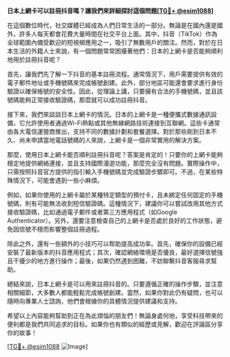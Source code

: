**日本上網卡可以註冊抖音嗎？讓我們來詳細探討這個問題[[TG💪+ @esim1088](https://t.me/s/esim1088)]**

在這個數位時代，社交媒體已經成為人們日常生活的一部分。無論是在國內還是國外，許多人每天都會花費大量時間在社交平台上面。其中，抖音（TikTok）作為全球範圍內備受歡迎的短視頻應用之一，吸引了無數用戶的關注。然而，對於在日本生活的外籍人士來說，有一個問題常常困擾著他們：日本的上網卡是否能夠順利地用於註冊抖音呢？

首先，讓我們先了解一下抖音的基本註冊流程。通常情況下，用戶需要提供有效的電子郵件地址或手機號碼來完成帳號創建。此外，部分地區可能還會要求進行身份驗證以確保帳號的安全性。因此，從理論上講，只要擁有合法的手機號碼，並且該號碼能夠正常接收驗證碼，那麼就可以成功註冊抖音。

接下來，我們來談談日本上網卡的情況。日本的上網卡是一種便攜式數據通訊設備，它允許使用者通過Wi-Fi熱點或其他無線網路技術連接到互聯網。這些卡通常由各大電信運營商推出，支持不同的數據計劃和套餐選擇。對於那些剛到日本不久、尚未申請當地電話號碼的人來說，上網卡是一個非常實用的解決方案。

那麼，使用日本上網卡能否順利註冊抖音呢？答案是肯定的！只要你的上網卡能夠穩定地提供網絡連接，並且支持國際漫遊功能，那麼完全沒有問題。實際操作中，只需按照抖音官方提供的指引輸入手機號碼並完成驗證步驟即可。不過，在某些特殊情況下，可能會遇到一些小麻煩。

例如，如果你使用的上網卡屬於某種特定類型的預付卡，且未綁定任何固定的手機號碼，則有可能無法收到短信驗證碼。這種情況下，建議你可以嘗試改用其他方式接收驗證碼，比如通過電子郵件或者第三方應用程式（如Google Authenticator）。另外，還要注意檢查自己的上網卡是否處於良好的工作狀態，避免因信號不穩而影響整個註冊過程。

除此之外，還有一些額外的小技巧可以帮助提高成功率。首先，確保你的設備已經安裝了最新版本的抖音應用程式；其次，確認網絡環境是否優良，最好選擇信號強且干擾少的地方進行操作；最後，如果仍然遇到困難，不妨聯繫抖音客服尋求幫助。

總結來說，日本上網卡是可以用來註冊抖音的。只要遵循正確的操作步驟，並注意相關細節，大多數人都能輕鬆完成帳號創建。當然，如果你對此仍有疑問，也可以隨時向專業人士諮詢，他們會根據你的具體情況提供建議和支持。

希望以上內容能夠幫助到正在為此煩惱的朋友們！無論身處何地，享受科技帶來的便利都是我們共同追求的目标。如果你也有類似的經歷或見解，歡迎在評論區分享你的故事！

[[TG💪+ @esim1088](https://t.me/s/esim1088) ![Image](https://i.postimg.cc/4NQfJmqS/Snipaste-2025-05-13-00-14-12.png)]